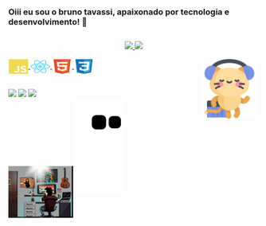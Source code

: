 ### Oiii eu sou o bruno tavassi, apaixonado por tecnologia e desenvolvimento! 👋
##

<div align="center">
  <a href="https://github.com/btavassi">
  <img height="180em" src="https://github-readme-stats.vercel.app/api?username=btavassi&show_icons=true&theme=slateorange&include_all_commits=true&count_private=true"/>
  <img height="180em" src="https://github-readme-stats.vercel.app/api/top-langs/?username=btavassi&layout=compact&langs_count=7&theme=slateorange"/>
  
</div>
 <div style="display: inline_block"><br>
  <img align="center" alt="Bru-Js" height="30" width="40" src="https://raw.githubusercontent.com/devicons/devicon/master/icons/javascript/javascript-plain.svg">
  <img align="center" alt="Bru-React" height="30" width="40" src="https://raw.githubusercontent.com/devicons/devicon/master/icons/react/react-original.svg">
  <img align="center" alt="Bru-HTML" height="30" width="40" src="https://raw.githubusercontent.com/devicons/devicon/master/icons/html5/html5-original.svg">
  <img align="center" alt="Bru-CSS" height="30" width="40" src="https://raw.githubusercontent.com/devicons/devicon/master/icons/css3/css3-original.svg">
  <img align="right" width="120" src="https://github.com/danba340/svg-animation-readme-example/blob/master/animatedkitty.svg" />
</div>
  
  ##
  
<div>
     <a href="https://instagram.com/t.a.v.a.s.s.i" target="_blank"><img src="https://img.shields.io/badge/-Instagram-%23E4405F?style=for-the-badge&logo=instagram&logoColor=black" target="_blank"></a>
  <a href = "mailto:btavassi@gmail.com"><img src="https://img.shields.io/badge/-Gmail-%23333?style=for-the-badge&logo=gmail&logoColor=white" target="_blank"></a>
   <a href="https://www.linkedin.com/in/bruno-henrique-tavassi-50873815a" target="_blank"><img src="https://img.shields.io/badge/-LinkedIn-%230077B5?style=for-the-badge&logo=linkedin&logoColor=white" target="_blank"></a>
</div>
  

<img align="center" width="130" src=https://github.com/btavassi/btavassi/blob/main/PIXEL-ART.gif alt=myspace title=myspace />
<img src=https://github.com/rafaballerini/rafaballerini/blob/output/github-contribution-grid-snake.svg />

 
